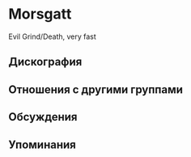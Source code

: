 # Morsgatt

Evil Grind/Death, very fast

## Дискография


## Отношения с другими группами


## Обсуждения


## Упоминания

